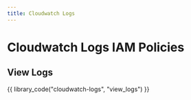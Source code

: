 ```yaml
---
title: Cloudwatch Logs
---
```


# Cloudwatch Logs IAM Policies

## View Logs

{{ library_code("cloudwatch-logs", "view_logs") }}
